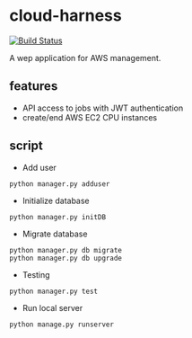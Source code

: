 # cloud-harness

[![Build Status](https://travis-ci.org/nosarthur/cloud-harness.svg?branch=master)](https://travis-ci.org/nosarthur/cloud-harness)

A wep application for AWS management.

## features

* API access to jobs with JWT authentication
* create/end AWS EC2 CPU instances

## script

* Add user

`python manager.py adduser`

* Initialize database 

`python manager.py initDB`

* Migrate database

```
python manager.py db migrate
python manager.py db upgrade
```

* Testing

`python manager.py test`

* Run local server 

`python manage.py runserver`
